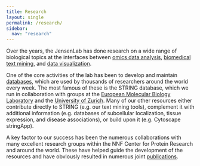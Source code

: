 ```yaml
---
title: Research
layout: single
permalink: /research/
sidebar:
  nav: "research"
---
```

Over the years, the JensenLab has done research on a wide range of biological topics at the interfaces between [omics data analysis](/research/omicsanalysis/), [biomedical text mining](/research/textmining/), and [data visualization](/research/visualization/).

One of the core activities of the lab has been to develop and maintain [databases](/research/databases/), which are used by thousands of researchers around the world every week. The most famous of these is the STRING database, which we run in collaboration with groups at the [European Molecular Biology Laboratory](https://www.embl.de/) and the [University of Zurich](https://www.uzh.ch/en.html). Many of our other resources either contribute directly to STRING (e.g. our text mining tools), complement it with additional information (e.g. databases of subcellular localization, tissue expression, and disease associations), or build upon it (e.g. Cytoscape stringApp).

A key factor to our success has been the numerous collaborations with many excellent research groups within the NNF Center for Protein Research and around the world. These have helped guide the development of the resources and have obviously resulted in numerous joint [publications](/publications/).

